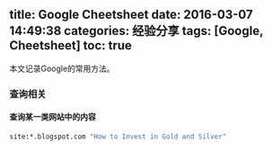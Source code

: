 title: Google Cheetsheet
date: 2016-03-07 14:49:38
categories: 经验分享
tags: [Google, Cheetsheet]
toc: true
---

本文记录Google的常用方法。

### 查询相关

#### 查询某一类网站中的内容

```bash
site:*.blogspot.com "How to Invest in Gold and Silver"
```

